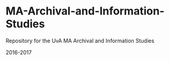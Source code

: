 # MA-Archival-and-Information-Studies
Repository for the UvA MA Archival and Information Studies

2016-2017
